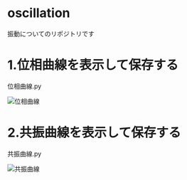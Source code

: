 # oscillation
振動についてのリポジトリです

# 1.位相曲線を表示して保存する
位相曲線.py

![位相曲線](https://user-images.githubusercontent.com/54115486/88317607-77dadb00-cd54-11ea-8514-58dc401bdb4a.png)


# 2.共振曲線を表示して保存する
共振曲線.py

![共振曲線](https://user-images.githubusercontent.com/54115486/88317771-b96b8600-cd54-11ea-8994-2e56355227c1.png)
